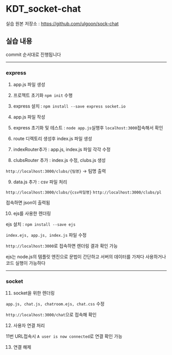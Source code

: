 # KDT_socket-chat

실습 원본 저장소 : https://github.com/ulgoon/sock-chat

## 실습 내용

commit 순서대로 진행됩니다

---

### express

1. app.js 파일 생성

2. 프로젝트 초기화 `npm init` 수행

3. express 설치 : `npm install --save express socket.io`

4. app.js 파일 작성

5. express 초기화 및 테스트 : `node app.js`실행후 `localhost:3000`접속해서 확인

6. route 디렉토리 생성후 index.js 파일 생성

7. indexRouter추가 : app.js, index.js 파일 각각 수정

8. clubsRouter 추가 : index.js 수정, clubs.js 생성

`http://localhost:3000/clubs/{팀명}` -> 팀명 출력

9. data.js 추가 : csv 파일 처리

`http://localhost:3000/clubs/{csv파일명}`
`http://localhost:3000/clubs/pl`

접속하면 json이 출력됨

10. ejs를 사용한 렌더링

ejs 설치 : `npm install --save ejs`

`index.ejs, app.js, index.js` 파일 수정

`http://localhost:3000`로 접속하면 렌더링 결과 확인 가능

ejs는 node.js의 템플릿 엔진으로 문법이 간단하고 서버의 데이터를 가져다 사용하거나 코드 실행이 가능하다

---

### socket

11. socket을 위한 렌더링

`app.js, chat.js, chatroom.ejs, chat.css` 수정

`http://localhost:3000/chat`으로 접속해 확인

12. 사용자 연결 처리

11번 URL접속시 `A user is now connected`로 연결 확인 가능

13. 연결 해제
